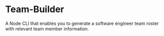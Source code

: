 # Team-Builder
A Node CLI that enables you to generate a software engineer team roster with relevant team member information. 
